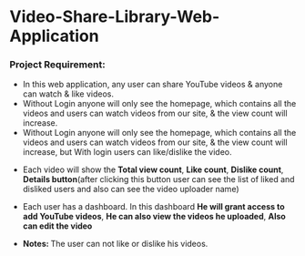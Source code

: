 # Video-Share-Library-Web-Application
<h3>Project Requirement:</h3>
<ul>
  <li>
    In this web application, any user can share YouTube videos & anyone can watch & like videos.
  </li>
  <li>
    Without Login anyone will only see the homepage, which contains all the videos and users can watch videos from our site, & the view count will increase.
  </li>
  <li>
    Without Login anyone will only see the homepage, which contains all the videos and users can watch videos from our site, & the view count will increase, but With login users can like/dislike the video.
  </li>
  <li>
    <p>Each video will show the <strong>Total view count</strong>, <strong>Like count</strong>, <strong>Dislike count</strong>, <strong>Details button</strong>(after clicking this button user can see the list of liked and disliked users and also can see the video uploader name)</p>
  </li>
  <li>
    Each user has a dashboard. In this dashboard <strong>He will grant access to add YouTube videos</strong>, <strong>He can also view the videos he uploaded</strong>, 
    <strong>Also can edit the video</strong>
  </li>
  <li>
    <p><strong>Notes: </strong>The user can not like or dislike his videos.</p>
  </li>
</ul>

